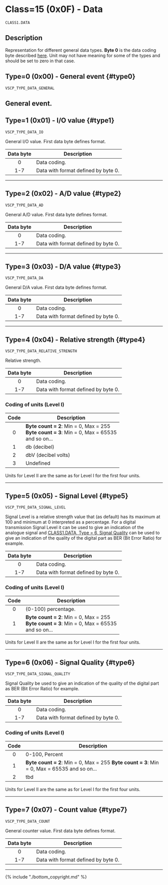 # Class=15 (0x0F) - Data

    CLASS1.DATA

## Description

Representation for different general data types. **Byte 0** is the data coding byte described [here](./data_coding.md). Unit may not have meaning for some of the types and should be set to zero in that case.

## Type=0 (0x00) - General event {#type0}
    VSCP_TYPE_DATA_GENERAL
General event.
----

## Type=1 (0x01) - I/O value {#type1}
    VSCP_TYPE_DATA_IO
General I/O value. First data byte defines format. 

 | Data byte | Description                         | 
 | :---------: | -----------                       | 
 | 0         | Data coding.                        | 
 | 1-7       | Data with format defined by byte 0. | 

----

## Type=2 (0x02) - A/D value {#type2}
    VSCP_TYPE_DATA_AD
General A/D value. First data byte defines format. 

 | Data byte | Description                         | 
 | :---------: | -----------                       | 
 | 0         | Data coding.                        | 
 | 1-7       | Data with format defined by byte 0. | 

----

## Type=3 (0x03) - D/A value {#type3}
    VSCP_TYPE_DATA_DA
General D/A value. First data byte defines format. 

 | Data byte | Description                         | 
 | :---------: | -----------                       | 
 | 0         | Data coding.                        | 
 | 1-7       | Data with format defined by byte 0. | 

----

## Type=4 (0x04) - Relative strength {#type4}
    VSCP_TYPE_DATA_RELATIVE_STRENGTH
Relative strength.  

 | Data byte | Description                         | 
 | :---------: | -----------                       | 
 | 0         | Data coding.                        | 
 | 1-7       | Data with format defined by byte 0. | 

### Coding of units (Level I)

 | Code | Description  | 
 | :----: | ----------- | 
 | 0    | **Byte count = 2**: Min = 0, Max = 255 <br> **Byte count = 3**: Min = 0, Max = 65535 <br> and so on... | 
 | 1    | db (decibel) | 
 | 2    | dbV (decibel volts) | 
 | 3    | Undefined | 

Units for Level II are the same as for Level I for the first four units.

----

## Type=5 (0x05) - Signal Level {#type5}
    VSCP_TYPE_DATA_SIGNAL_LEVEL
Signal Level is a relative strength value that (as default) has its maximum at 100 and minimum at 0 interpreted as a percentage. For a digital transmission Signal Level it can be used to give an indication of the analogue signal and [CLASS1.DATA, Type = 6, Signal Quality](./class1.data.md#type6) can be used to give an indication of the quality of the digital part as BER (Bit Error Ratio) for example.

 | Data byte | Description                         | 
 | :---------: | -----------                         | 
 | 0         | Data coding.                        | 
 | 1-7       | Data with format defined by byte 0. | 

### Coding of units (Level I)
 | Code | Description                                                                                        | 
 | :----: | -----------                                                                                        | 
 | 0    | (0-100) percentage.                                                                               | 
 | 1    | **Byte count = 2**: Min = 0, Max = 255<br>**Byte count = 3**: Min = 0, Max = 65535<br>  and so on... | 


Units for Level II are the same as for Level I for the first four units.

----

## Type=6 (0x06) - Signal Quality {#type6}
    VSCP_TYPE_DATA_SIGNAL_QUALITY
Signal Quality be used to give an indication of the quality of the digital part as BER (Bit Error Ratio) for example. 

 | Data byte | Description                         | 
 | :---------: | -----------                         | 
 | 0         | Data coding.                        | 
 | 1-7       | Data with format defined by byte 0. | 

### Coding of units (Level I) 

 | Code | Description                                                                                        | 
 | :----: | -----------                                                                                        | 
 | 0    | 0-100, Percent                                                                                     | 
 | 1    | **Byte count = 2**: Min = 0, Max = 255  **Byte count = 3**: Min = 0, Max = 65535  and so on... | 
 | 2    | tbd                                                                                                | 

Units for Level II are the same as for Level I for the first four units.

----

## Type=7 (0x07) - Count value {#type7}
    VSCP_TYPE_DATA_COUNT
General counter value. First data byte defines format. 

 | Data byte | Description                         | 
 | :---------: | -----------                         | 
 | 0         | Data coding.                        | 
 | 1-7       | Data with format defined by byte 0. | 


----

{% include "./bottom_copyright.md" %}